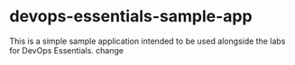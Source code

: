 # devops-essentials-sample-app

This is a simple sample application intended to be used alongside the labs for DevOps Essentials.
change
